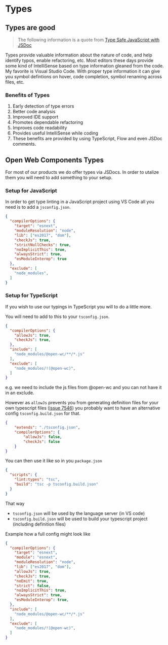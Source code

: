 # Types

## Types are good

> The following information is a quote from [Type Safe JavaScript with JSDoc](https://medium.com/@trukrs/type-safe-javascript-with-jsdoc-7a2a63209b76)

Types provide valuable information about the nature of code, and help identify typos, enable refactoring, etc. Most editors these days provide some kind of IntelliSense based on type information gleaned from the code. My favorite is Visual Studio Code. With proper type information it can give you symbol defintions on hover, code completion, symbol renaming across files, etc.

### Benefits of Types
1. Early detection of type errors
2. Better code analysis
3. Improved IDE support
4. Promotes dependable refactoring
5. Improves code readability
6. Provides useful IntelliSense while coding
7. These benefits are provided by using TypeScript, Flow and even JSDoc comments.

## Open Web Components Types

For most of our products we do offer types via JSDocs.
In order to utalize them you will need to add something to your setup.

### Setup for JavaScript

In order to get type linting in a JavaScript project using VS Code all you need is to add a `jsconfig.json`.

```json
{
  "compilerOptions": {
    "target": "esnext",
    "moduleResolution": "node",
    "lib": ["es2017", "dom"],
    "checkJs": true,
    "strictNullChecks": true,
    "noImplicitThis": true,
    "alwaysStrict": true,
    "esModuleInterop": true
  },
  "exclude": [
    "node_modules",
  ]
}
```

### Setup for TypeScript

If you wish to use our typings in TypeScript you will to do a little more.

You will need to add to this to your `tsconfig.json`.
```json
{
  "compilerOptions": {
    "allowJs": true,
    "checkJs": true,
  },
  "include": [
    "node_modules/@open-wc/**/*.js"
  ],
  "exclude": [
    "node_modules/!(@open-wc)",
  ]
}
```

e.g. we need to include the js files from @open-wc and you can not have it in an exclude.

However as `allowJs` prevents you from generating definition files for your own typescript files ([issue 7546](https://github.com/Microsoft/TypeScript/issues/7546)) you probably want to have an alternative config `tsconfig.build.json` for that.


```json
{
	"extends": "./tsconfig.json",
	"compilerOptions": {
		"allowJs": false,
		"checkJs": false
	}
}
```

You can then use it like so in you `package.json`
```json
{
  "scripts": {
    "lint:types": "tsc",
    "build": "tsc -p tsconfig.build.json"
  }
}
```

That way
- `tsconfig.json` will be used by the language server (in VS code)
- `tsconfig.build.json` will be used to build your typescript project (including definition files)


Example how a full config might look like
```json
{
  "compilerOptions": {
    "target": "esnext",
    "module": "esnext",
    "moduleResolution": "node",
    "lib": ["es2017", "dom"],
    "allowJs": true,
    "checkJs": true,
    "noEmit": true,
    "strict": false,
    "noImplicitThis": true,
    "alwaysStrict": true,
    "esModuleInterop": true,
  },
  "include": [
    "node_modules/@open-wc/**/*.js"
  ],
  "exclude": [
    "node_modules/!(@open-wc)",
  ]
}
```
